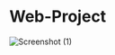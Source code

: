 # Web-Project
![Screenshot (1)](https://user-images.githubusercontent.com/44111609/85820845-ca949780-b794-11ea-8e8e-b48409b27a82.png)
